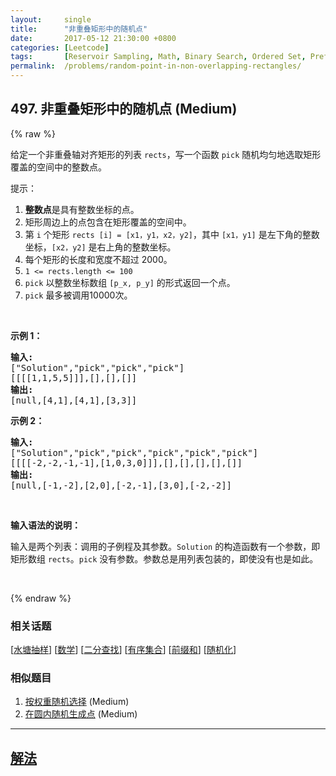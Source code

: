 ```yaml
---
layout:     single
title:      "非重叠矩形中的随机点"
date:       2017-05-12 21:30:00 +0800
categories: [Leetcode]
tags:       [Reservoir Sampling, Math, Binary Search, Ordered Set, Prefix Sum, Randomized]
permalink:  /problems/random-point-in-non-overlapping-rectangles/
---
```


## 497. 非重叠矩形中的随机点 (Medium)

{% raw %}

<p>给定一个非重叠轴对齐矩形的列表 <code>rects</code>，写一个函数 <code>pick</code> 随机均匀地选取矩形覆盖的空间中的整数点。</p>

<p>提示：</p>

<ol>
	<li><strong>整数点</strong>是具有整数坐标的点。</li>
	<li>矩形周边上的点包含在矩形覆盖的空间中。</li>
	<li>第 <code>i</code> 个矩形 <code>rects [i] = [x1，y1，x2，y2]</code>，其中&nbsp;<code>[x1，y1]</code> 是左下角的整数坐标，<code>[x2，y2]</code> 是右上角的整数坐标。</li>
	<li>每个矩形的长度和宽度不超过 2000。</li>
	<li><code>1 &lt;= rects.length&nbsp;&lt;= 100</code></li>
	<li><code>pick</code> 以整数坐标数组&nbsp;<code>[p_x, p_y]</code>&nbsp;的形式返回一个点。</li>
	<li><code>pick</code> 最多被调用10000次。</li>
</ol>

<p>&nbsp;</p>

<p><strong>示例 1：</strong></p>

<pre>
<strong>输入: 
</strong>[&quot;Solution&quot;,&quot;pick&quot;,&quot;pick&quot;,&quot;pick&quot;]
[[[[1,1,5,5]]],[],[],[]]
<strong>输出: 
</strong>[null,[4,1],[4,1],[3,3]]
</pre>

<p><strong>示例 2：</strong></p>

<pre>
<strong>输入: 
</strong>[&quot;Solution&quot;,&quot;pick&quot;,&quot;pick&quot;,&quot;pick&quot;,&quot;pick&quot;,&quot;pick&quot;]
[[[[-2,-2,-1,-1],[1,0,3,0]]],[],[],[],[],[]]
<strong>输出: 
</strong>[null,[-1,-2],[2,0],[-2,-1],[3,0],[-2,-2]]</pre>

<p>&nbsp;</p>

<p><strong>输入语法的说明：</strong></p>

<p>输入是两个列表：调用的子例程及其参数。<code>Solution</code> 的构造函数有一个参数，即矩形数组 <code>rects</code>。<code>pick</code> 没有参数。参数总是用列表包装的，即使没有也是如此。</p>

<p>&nbsp;</p>

{% endraw %}

### 相关话题
  [[水塘抽样](https://github.com/awesee/leetcode/tree/main/tag/reservoir-sampling/README.md)]
  [[数学](https://github.com/awesee/leetcode/tree/main/tag/math/README.md)]
  [[二分查找](https://github.com/awesee/leetcode/tree/main/tag/binary-search/README.md)]
  [[有序集合](https://github.com/awesee/leetcode/tree/main/tag/ordered-set/README.md)]
  [[前缀和](https://github.com/awesee/leetcode/tree/main/tag/prefix-sum/README.md)]
  [[随机化](https://github.com/awesee/leetcode/tree/main/tag/randomized/README.md)]

### 相似题目
  1. [按权重随机选择](/problems/random-pick-with-weight) (Medium)
  1. [在圆内随机生成点](/problems/generate-random-point-in-a-circle) (Medium)

---

## [解法](https://github.com/awesee/leetcode/tree/main/problems/random-point-in-non-overlapping-rectangles)
